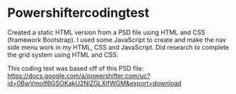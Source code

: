# Powershiftercodingtest

Created a static HTML version from a PSD file using HTML and CSS (framework Bootstrap). I used some JavaScript to create and make the nav side menu work in my HTML, CSS and JavaScript. Did research to complete the grid system using HTML and CSS. 
<br>

This coding test was based off of this PSD file: 
<br>
https://docs.google.com/a/powershifter.com/uc?id=0BwVmoIf6GSOKakU2NlZGLXlfWGM&export=download
